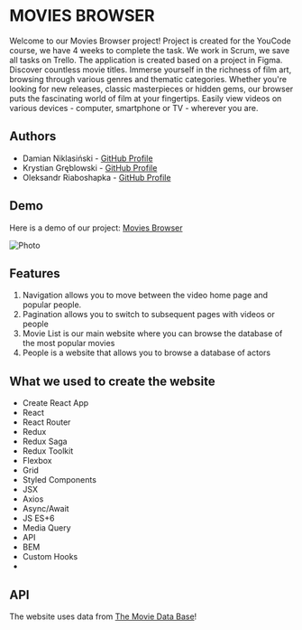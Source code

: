 # MOVIES BROWSER
Welcome to our Movies Browser project! Project is created for the YouCode course, we have 4 weeks to complete the task. We work in Scrum, we save all tasks on Trello. The application is created based on a project in Figma.
Discover countless movie titles. Immerse yourself in the richness of film art, browsing through various genres and thematic categories. Whether you're looking for new releases, classic masterpieces or hidden gems, our browser puts the fascinating world of film at your fingertips. Easily view videos on various devices - computer, smartphone or TV - wherever you are.

## Authors

- Damian Niklasiński - [GitHub Profile](https://github.com/Damian-Niklasinski)
- Krystian Gręblowski - [GitHub Profile](https://github.com/KrystianGreblowski)
- Oleksandr Riaboshapka - [GitHub Profile](https://github.com/Alekzann)

## Demo
Here is a demo of our project:
[Movies Browser](https://krystiangreblowski.github.io/movies-browser/#/movies/main)

![Photo](https://media3.giphy.com/media/v1.Y2lkPTc5MGI3NjExMzM0ajU3aHYwMjlnZHd3bjBmc2k3ZjF0enZlbWdqNGVxeWtscWJkbiZlcD12MV9pbnRlcm5hbF9naWZfYnlfaWQmY3Q9Zw/0JvIuXLGuIc0uxb7sc/giphy.gif)

## Features
1. Navigation allows you to move between the video home page and popular people.
2. Pagination allows you to switch to subsequent pages with videos or people
3. Movie List is our main website where you can browse the database of the most popular movies
4. People is a website that allows you to browse a database of actors

## What we used to create the website

- Create React App
- React
- React Router
- Redux
- Redux Saga
- Redux Toolkit
- Flexbox
- Grid
- Styled Components
- JSX
- Axios
- Async/Await
- JS ES+6
- Media Query
- API
- BEM
- Custom Hooks
- 

## API

The website uses data from [The Movie Data Base](https://developer.themoviedb.org/)!

